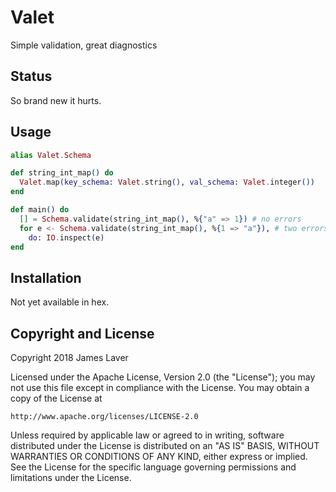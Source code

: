 # Valet

Simple validation, great diagnostics

## Status

So brand new it hurts.

## Usage

```elixir
alias Valet.Schema

def string_int_map() do
  Valet.map(key_schema: Valet.string(), val_schema: Valet.integer())
end

def main() do
  [] = Schema.validate(string_int_map(), %{"a" => 1}) # no errors
  for e <- Schema.validate(string_int_map(), %{1 => "a"}), # two errors
    do: IO.inspect(e)
end

```

## Installation

Not yet available in hex.

<!-- If [available in Hex](https://hex.pm/docs/publish), the package can be installed -->
<!-- by adding `valet` to your list of dependencies in `mix.exs`: -->

<!-- ```elixir -->
<!-- def deps do -->
<!--   [ -->
<!--     {:valet, "~> 0.1.0"} -->
<!--   ] -->
<!-- end -->
<!-- ``` -->

<!-- Documentation can be generated with [ExDoc](https://github.com/elixir-lang/ex_doc) -->
<!-- and published on [HexDocs](https://hexdocs.pm). Once published, the docs can -->
<!-- be found at [https://hexdocs.pm/valet](https://hexdocs.pm/valet). -->

## Copyright and License

Copyright 2018 James Laver

Licensed under the Apache License, Version 2.0 (the "License");
you may not use this file except in compliance with the License.
You may obtain a copy of the License at

    http://www.apache.org/licenses/LICENSE-2.0

Unless required by applicable law or agreed to in writing, software
distributed under the License is distributed on an "AS IS" BASIS,
WITHOUT WARRANTIES OR CONDITIONS OF ANY KIND, either express or implied.
See the License for the specific language governing permissions and
limitations under the License.
  
